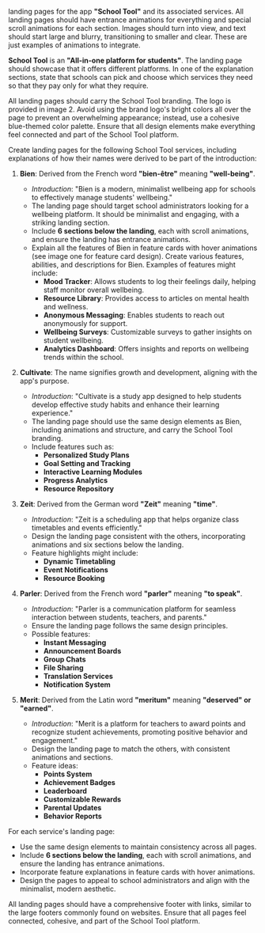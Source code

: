 landing pages for the app **"School Tool"** and its associated services. All landing pages should have entrance animations for everything and special scroll animations for each section. Images should turn into view, and text should start large and blurry, transitioning to smaller and clear. These are just examples of animations to integrate.

**School Tool** is an **"All-in-one platform for students"**. The landing page should showcase that it offers different platforms. In one of the explanation sections, state that schools can pick and choose which services they need so that they pay only for what they require.

All landing pages should carry the School Tool branding. The logo is provided in image 2. Avoid using the brand logo's bright colors all over the page to prevent an overwhelming appearance; instead, use a cohesive blue-themed color palette. Ensure that all design elements make everything feel connected and part of the School Tool platform.

Create landing pages for the following School Tool services, including explanations of how their names were derived to be part of the introduction:

1. **Bien**: Derived from the French word **"bien-être"** meaning **"well-being"**.  
   - *Introduction*: "Bien is a modern, minimalist wellbeing app for schools to effectively manage students' wellbeing."
   - The landing page should target school administrators looking for a wellbeing platform. It should be minimalist and engaging, with a striking landing section.
   - Include **6 sections below the landing**, each with scroll animations, and ensure the landing has entrance animations.
   - Explain all the features of Bien in feature cards with hover animations (see image one for feature card design). Create various features, abilities, and descriptions for Bien. Examples of features might include:
     - **Mood Tracker**: Allows students to log their feelings daily, helping staff monitor overall wellbeing.
     - **Resource Library**: Provides access to articles on mental health and wellness.
     - **Anonymous Messaging**: Enables students to reach out anonymously for support.
     - **Wellbeing Surveys**: Customizable surveys to gather insights on student wellbeing.
     - **Analytics Dashboard**: Offers insights and reports on wellbeing trends within the school.

2. **Cultivate**: The name signifies growth and development, aligning with the app's purpose.  
   - *Introduction*: "Cultivate is a study app designed to help students develop effective study habits and enhance their learning experience."
   - The landing page should use the same design elements as Bien, including animations and structure, and carry the School Tool branding.
   - Include features such as:
     - **Personalized Study Plans**
     - **Goal Setting and Tracking**
     - **Interactive Learning Modules**
     - **Progress Analytics**
     - **Resource Repository**

3. **Zeit**: Derived from the German word **"Zeit"** meaning **"time"**.  
   - *Introduction*: "Zeit is a scheduling app that helps organize class timetables and events efficiently."
   - Design the landing page consistent with the others, incorporating animations and six sections below the landing.
   - Feature highlights might include:
     - **Dynamic Timetabling**
     - **Event Notifications**
     - **Resource Booking**

4. **Parler**: Derived from the French word **"parler"** meaning **"to speak"**.  
   - *Introduction*: "Parler is a communication platform for seamless interaction between students, teachers, and parents."
   - Ensure the landing page follows the same design principles.
   - Possible features:
     - **Instant Messaging**
     - **Announcement Boards**
     - **Group Chats**
     - **File Sharing**
     - **Translation Services**
     - **Notification System**

5. **Merit**: Derived from the Latin word **"meritum"** meaning **"deserved" or "earned"**.  
   - *Introduction*: "Merit is a platform for teachers to award points and recognize student achievements, promoting positive behavior and engagement."
   - Design the landing page to match the others, with consistent animations and sections.
   - Feature ideas:
     - **Points System**
     - **Achievement Badges**
     - **Leaderboard**
     - **Customizable Rewards**
     - **Parental Updates**
     - **Behavior Reports**

For each service's landing page:

- Use the same design elements to maintain consistency across all pages.
- Include **6 sections below the landing**, each with scroll animations, and ensure the landing has entrance animations.
- Incorporate feature explanations in feature cards with hover animations.
- Design the pages to appeal to school administrators and align with the minimalist, modern aesthetic.

All landing pages should have a comprehensive footer with links, similar to the large footers commonly found on websites. Ensure that all pages feel connected, cohesive, and part of the School Tool platform.

